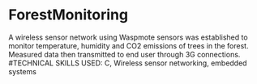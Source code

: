 # ForestMonitoring
A wireless sensor network using Waspmote sensors was established to monitor temperature,
humidity and CO2 emissions of trees in the forest. Measured data then transmitted to end user
through 3G connections.
#TECHNICAL SKILLS USED: 
C, Wireless sensor networking, embedded systems
